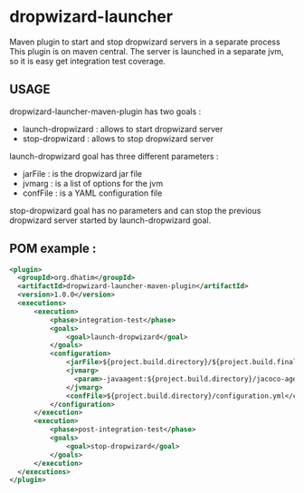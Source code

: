 # dropwizard-launcher
Maven plugin to start and stop dropwizard servers in a separate process
This plugin is on maven central.
The server is launched in a separate jvm, so it is easy get integration test coverage.

## USAGE

dropwizard-launcher-maven-plugin has two goals :
- launch-dropwizard : allows to start dropwizard server
- stop-dropwizard : allows to stop dropwizard server

launch-dropwizard goal has three different parameters :
- jarFile : is the dropwizard jar file
- jvmarg : is a list of options for the jvm
- confFile : is a YAML configuration file

stop-dropwizard goal has no parameters and can stop the previous dropwizard server started by launch-dropwizard goal.

## POM example :
```xml
<plugin>
  <groupId>org.dhatim</groupId>
  <artifactId>dropwizard-launcher-maven-plugin</artifactId>
  <version>1.0.0</version>
  <executions>
      <execution>
          <phase>integration-test</phase>
          <goals>
              <goal>launch-dropwizard</goal>
          </goals>
          <configuration>
              <jarFile>${project.build.directory}/${project.build.finalName}.jar</jarFile>
              <jvmarg>
              	<param>-javaagent:${project.build.directory}/jacoco-agent.jar=destfile=${project.build.directory}/coverage-reports/jacoco-it.exec,includes=*</param>
              </jvmarg>
              <confFile>${project.build.directory}/configuration.yml</confFile>
          </configuration>
      </execution>
      <execution>
          <phase>post-integration-test</phase>
          <goals>
              <goal>stop-dropwizard</goal>
          </goals>
      </execution>
  </executions>
</plugin>
```
